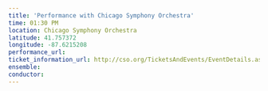 ```yaml
---
title: 'Performance with Chicago Symphony Orchestra'
time: 01:30 PM
location: Chicago Symphony Orchestra
latitude: 41.757372
longitude: -87.6215208
performance_url: 
ticket_information_url: http://cso.org/TicketsAndEvents/EventDetails.aspx?eid=5649
ensemble: 
conductor: 
---
```

